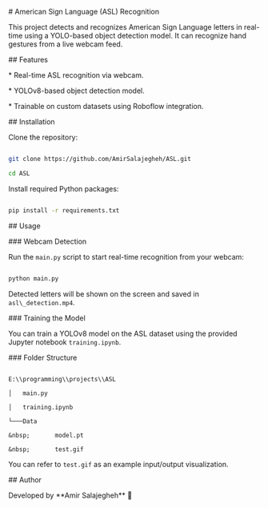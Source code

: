 \# American Sign Language (ASL) Recognition



This project detects and recognizes American Sign Language letters in real-time using a YOLO-based object detection model. It can recognize hand gestures from a live webcam feed.



\## Features



\* Real-time ASL recognition via webcam.

\* YOLOv8-based object detection model.

\* Trainable on custom datasets using Roboflow integration.



\## Installation



Clone the repository:



```bash

git clone https://github.com/AmirSalajegheh/ASL.git

cd ASL

```



Install required Python packages:



```bash

pip install -r requirements.txt

```



\## Usage



\### Webcam Detection



Run the `main.py` script to start real-time recognition from your webcam:



```bash

python main.py

```



Detected letters will be shown on the screen and saved in `asl\_detection.mp4`.



\### Training the Model



You can train a YOLOv8 model on the ASL dataset using the provided Jupyter notebook `training.ipynb`.



\### Folder Structure



```

E:\\programming\\projects\\ASL

│   main.py

│   training.ipynb

└───Data

&nbsp;       model.pt

&nbsp;       test.gif

```



You can refer to `test.gif` as an example input/output visualization.



\## Author



Developed by \*\*Amir Salajegheh\*\* 🚀


